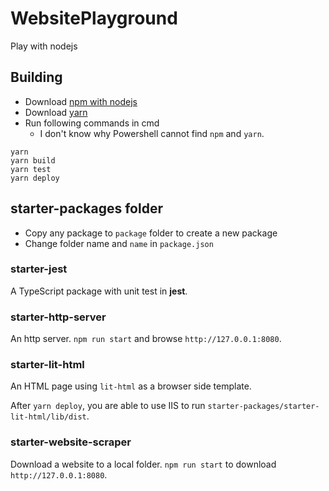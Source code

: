 # WebsitePlayground

Play with nodejs

## Building

- Download [npm with nodejs](https://www.npmjs.com/get-npm)
- Download [yarn](https://yarnpkg.com/lang/en/)
- Run following commands in cmd
  - I don't know why Powershell cannot find `npm` and `yarn`.

```plaintext
yarn
yarn build
yarn test
yarn deploy
```

## starter-packages folder

- Copy any package  to `package` folder to create a new package
- Change folder name and `name` in `package.json`

### starter-jest

A TypeScript package with unit test in **jest**.

### starter-http-server

An http server.
`npm run start` and browse `http://127.0.0.1:8080`.

### starter-lit-html

An HTML page using `lit-html` as a browser side template.

After `yarn deploy`, you are able to use IIS to run `starter-packages/starter-lit-html/lib/dist`.

### starter-website-scraper

Download a website to a local folder.
`npm run start` to download `http://127.0.0.1:8080`.
